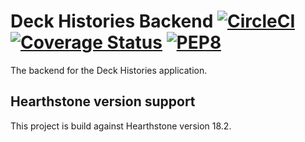# Deck Histories Backend [![CircleCI](https://circleci.com/gh/becelot/dh-backend.svg?style=shield)](https://circleci.com/gh/becelot/dh-backend) [![Coverage Status](https://coveralls.io/repos/github/becelot/dh-backend/badge.svg)](https://coveralls.io/github/becelot/dh-backend) [![PEP8](https://img.shields.io/badge/code%20style-pep8-orange.svg)](https://www.python.org/dev/peps/pep-0008/)
The backend for the Deck Histories application.

## Hearthstone version support

This project is build against Hearthstone version 18.2.
